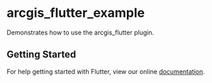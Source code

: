 # arcgis_flutter_example

Demonstrates how to use the arcgis_flutter plugin.

## Getting Started

For help getting started with Flutter, view our online
[documentation](https://flutter.io/).
